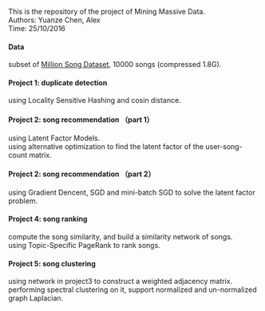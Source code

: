 This is the repository of the project of Mining Massive Data.<br>
Authors: Yuanze Chen, Alex<br>
Time: 25/10/2016<br>
#### Data
subset of [Million Song Dataset](https://labrosa.ee.columbia.edu/millionsong/), 10000 songs (compressed 1.8G).<br>
#### Project 1: duplicate detection
using Locality Sensitive Hashing and cosin distance.<br>
#### Project 2: song recommendation （part 1）
using Latent Factor Models.<br>
using alternative optimization to find the latent factor of the user-song-count matrix.<br>
#### Project 2: song recommendation （part 2）
using Gradient Dencent, SGD and mini-batch SGD to solve the latent factor problem.<br>
#### Project 4: song ranking
compute the song similarity, and build a similarity network of songs.<br>
using Topic-Specific PageRank to rank songs.<br>
#### Project 5: song clustering
using network in project3 to construct a weighted adjacency matrix.<br>
performing spectral clustering on it, support normalized and un-normalized graph Laplacian.
